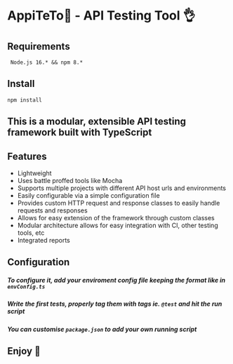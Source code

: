 # AppiTeTo🍴 - API Testing Tool 👌
## Requirements 
``` Node.js 16.* && npm 8.*```
## Install  
``` npm install ```
## This is a modular, extensible API testing framework built with TypeScript
## Features
- Lightweight
- Uses battle proffed tools like Mocha
- Supports multiple projects with different API host urls and environments
- Easily configurable via a simple configuration file
- Provides custom HTTP request and response classes to easily handle requests and responses
- Allows for easy extension of the framework through custom classes
- Modular architecture allows for easy integration with CI, other testing tools, etc
- Integrated reports

## Configuration
##### To configure it, add your enviroment config file keeping the format like in ``` envConfig.ts ```
##### Write the first tests, properly tag them with tags ie. ```@test``` and hit the run script
##### You can customise ```package.json``` to add your own running script

## Enjoy 👋

